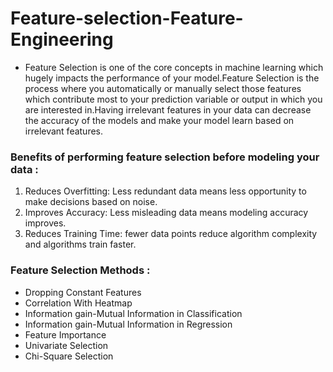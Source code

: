 # Feature-selection-Feature-Engineering

* Feature Selection is one of the core concepts in machine learning which hugely impacts the performance of your model.Feature Selection is the process where you automatically or manually select those features which contribute most to your prediction variable or output in which you are interested in.Having irrelevant features in your data can decrease the accuracy of the models and make your model learn based on irrelevant features.

### Benefits of performing feature selection before modeling your data :
1. Reduces Overfitting: Less redundant data means less opportunity to make decisions based on noise.<br>
2. Improves Accuracy: Less misleading data means modeling accuracy improves.<br>
3.  Reduces Training Time: fewer data points reduce algorithm complexity and algorithms train faster.<br>

### Feature Selection Methods :
- Dropping Constant Features 
- Correlation With Heatmap
- Information gain-Mutual Information in Classification
- Information gain-Mutual Information in Regression
- Feature Importance
- Univariate Selection
- Chi-Square Selection

